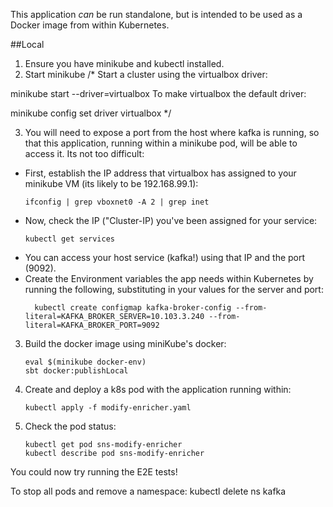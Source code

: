 This application *can* be run standalone, but is intended to be used as a Docker image from within Kubernetes.

##Local

1) Ensure you have minikube and kubectl installed.
2) Start minikube 
/*
Start a cluster using the virtualbox driver:

minikube start --driver=virtualbox
To make virtualbox the default driver:

minikube config set driver virtualbox
*/

3) You will need to expose a port from the host where kafka is running, so that
this application, running within a minikube pod, will be able to access it.
Its not too difficult:
  - First, establish the IP address that virtualbox has assigned to 
your minikube VM (its likely to be 192.168.99.1):
    ```
    ifconfig | grep vboxnet0 -A 2 | grep inet
    ```
  - Now, check the IP ("Cluster-IP) you've been assigned for your service:
      ```
      kubectl get services
      ```
  - You can access your host service (kafka!) using that IP and the port (9092).
  - Create the Environment variables the app needs within Kubernetes by running the following, substituting in your values for the server and port:
      ```
        kubectl create configmap kafka-broker-config --from-literal=KAFKA_BROKER_SERVER=10.103.3.240 --from-literal=KAFKA_BROKER_PORT=9092
      ```  
3) Build the docker image using miniKube's docker:
    ```
    eval $(minikube docker-env)
    sbt docker:publishLocal
    ```
4) Create and deploy a k8s pod with the application running within:
    ```
    kubectl apply -f modify-enricher.yaml
    ```
5) Check the pod status:
    ```
    kubectl get pod sns-modify-enricher
    kubectl describe pod sns-modify-enricher
    ```

You could now try running the E2E tests!


To stop all pods and remove a namespace:
kubectl delete ns kafka





